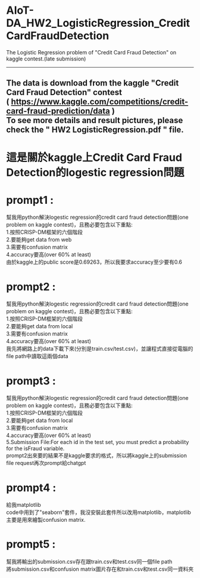 # AIoT-DA_HW2_LogisticRegression_CreditCardFraudDetection
The Logistic Regression problem of "Credit Card Fraud Detection" on kaggle contest.(late submission)

----------------------------------------------------------------------------------------------------
The data is download from the kaggle "Credit Card Fraud Detection" contest  
( https://www.kaggle.com/competitions/credit-card-fraud-prediction/data )  
To see more details and result pictures, please check the " HW2 LogisticRegression.pdf " file.
----------------------------------------------------------------------------------------------------

# 這是關於kaggle上Credit Card Fraud Detection的logestic regression問題
# prompt1 :
幫我用python解決logestic regression的credit card fraud detection問題(one problem on  kaggle contest)，且務必要包含以下重點:  
1.按照CRISP-DM框架的六個階段  
2.要能夠get data from web  
3.需要有confusion matrix  
4.accuracy要高(over 60% at least)  
由於kaggle上的public score是0.69263，所以我要求accuracy至少要有0.6  

# prompt2 :
幫我用python解決logestic regression的credit card fraud detection問題(one problem on  kaggle contest)，且務必要包含以下重點:  
1.按照CRISP-DM框架的六個階段  
2.要能夠get data from local  
3.需要有confusion matrix  
4.accuracy要高(over 60% at least)  
我先將網路上的data下載下來(分別是train.csv/test.csv)，並讓程式直接從電腦的file path中讀取這兩個data  

# prompt3 :
幫我用python解決logestic regression的credit card fraud detection問題(one problem on  kaggle contest)，且務必要包含以下重點:  
1.按照CRISP-DM框架的六個階段  
2.要能夠get data from local  
3.需要有confusion matrix  
4.accuracy要高(over 60% at least)  
5.Submission File:For each id in the test set, you must predict a probability for the isFraud variable.  
prompt2出來要的結果不是kaggle要求的格式，所以將kaggle上的submission file request再次prompt給chatgpt  

# prompt4 :
給我matplotlib  
code中用到了"seaborn"套件，我沒安裝此套件所以改用matplotlib，matplotlib主要是用來繪製confusion matrix.  

# prompt5 :
幫我將輸出的submission.csv存在跟train.csv和test.csv同一個file path  
將submission.csv和confusion matrix圖片存在和train.csv和test.csv同一資料夾  


